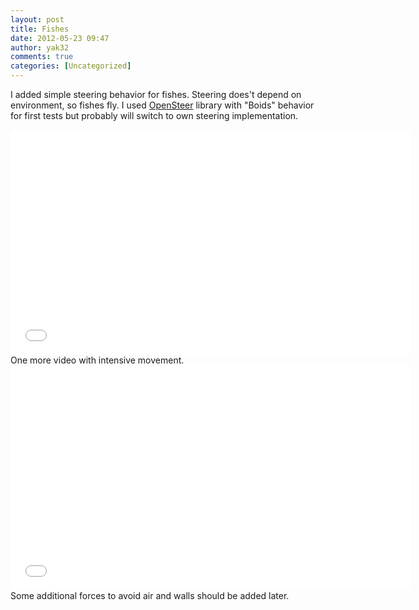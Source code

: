 ```yaml
---
layout: post
title: Fishes
date: 2012-05-23 09:47
author: yak32
comments: true
categories: [Uncategorized]
---
```

I added simple steering behavior for fishes. Steering does't depend on environment, so fishes fly. I used <a href="http://opensteer.sourceforge.net/">OpenSteer</a> library with "Boids" behavior for first tests but probably will switch to own steering implementation.
<div class="videoWrapper"><iframe src="//www.youtube.com/embed/Ubo-iHVTrX8" frameborder="0" width="640" height="360"></iframe></div>
One more video with intensive movement.
<div class="videoWrapper"><iframe src="//www.youtube.com/embed/PyP3YGooMms" frameborder="0" width="640" height="360"></iframe></div>
Some additional forces to avoid air and walls should be added later.
